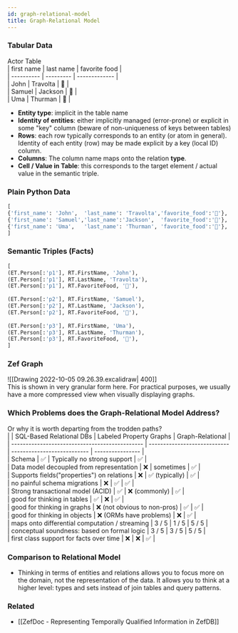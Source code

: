 ```yaml
---
id: graph-relational-model
title: Graph-Relational Model
---
```


  
  
  
### Tabular Data  
Actor Table  
 | first name | last name | favorite food |  
 | ---------- | --------- | ------------- |  
 | John       | Travolta  | 🍕            |  
 | Samuel     | Jackson   | 🍔            |  
 | Uma        | Thurman   | 🥦            |  
  
- **Entity type**: implicit in the table name  
- **Identity of entities**: either implicitly managed (error-prone) or explicit in some "key" column (beware of non-uniqueness of keys between tables)  
- **Rows**: each row typically corresponds to an entity (or atom in general). Identity of each entity (row) may be made explicit by a key (local ID) column.  
- **Columns**: The column name maps onto the relation **type**.   
- **Cell / Value in Table**: this corresponds to the target element / actual value in the semantic triple.  
  
  
  
  
### Plain Python Data  
```python  
[  
{'first_name': 'John',  'last_name': 'Travolta','favorite_food':'🍕'},  
{'first_name': 'Samuel','last_name':'Jackson',  'favorite_food':'🍔'},  
{'first_name': 'Uma',   'last_name': 'Thurman', 'favorite_food':'🥦'},  
]  
```  
  
  
  
### Semantic Triples (Facts)  
```python  
[  
(ET.Person[:'p1'], RT.FirstName, 'John'),  
(ET.Person[:'p1'], RT.LastName, 'Travolta'),  
(ET.Person[:'p1'], RT.FavoriteFood, '🍕'),  
  
(ET.Person[:'p2'], RT.FirstName, 'Samuel'),  
(ET.Person[:'p2'], RT.LastName, 'Jackson'),  
(ET.Person[:'p2'], RT.FavoriteFood, '🍔'),  
  
(ET.Person[:'p3'], RT.FirstName, 'Uma'),  
(ET.Person[:'p3'], RT.LastName, 'Thurman'),  
(ET.Person[:'p3'], RT.FavoriteFood, '🥦'),  
]  
```  
  
  
  
### Zef Graph  
![[Drawing 2022-10-05 09.26.39.excalidraw| 400]]  
This is shown in very granular form here. For practical purposes, we usually have a more compressed view when visually displaying graphs.  
  
  
  
### Which Problems does the Graph-Relational Model Address?  
Or why it is worth departing from the trodden paths?  
|                                                | SQL-Based Relational DBs     | Labeled Property Graphs     | Graph-Relational |  
| ---------------------------------------------- | ---------------------------- | --------------------------- | ---------------- |  
| Schema                                         | ✅                           | Typically no strong support | ✅               |  
| Data model decoupled from representation       | ❌                           | sometimes                   | ✅               |  
| Supports fields("properties") on relations     | ❌                           | ✅  (typically)             | ✅               |  
| no painful schema migrations                   | ❌                           | ✅                          | ✅               |  
| Strong transactional model (ACID)              | ✅                           | ❌ (commonly)               | ✅               |  
| good for thinking in tables                    | ✅                           | ❌                          | ✅               |  
| good for thinking in graphs                    | ❌ (not obvious to non-pros) | ✅                          | ✅               |  
| good for thinking in objects                   | ❌ (ORMs have problems)      | ❌                          | ✅               |  
| maps onto differential computation / streaming | 3 / 5                        | 1 / 5                       | 5 / 5            |  
| conceptual soundness: based on formal logic    | 3 / 5                        | 3 / 5                       | 5 / 5            |  
| first class support for facts over time        | ❌                           | ❌                          | ✅               |  
  
  
  
	  
  
### Comparison to Relational Model  
- Thinking in terms of entities and relations allows you to focus more on the domain, not the representation of the data. It allows you to think at a higher level: types and sets instead of join tables and query patterns.  
  
  
### Related  
- [[ZefDoc - Representing Temporally Qualified Information in ZefDB]]  
